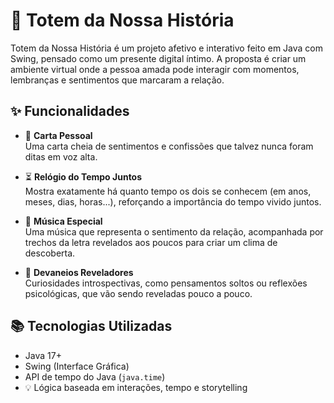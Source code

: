 # 💙 Totem da Nossa História

Totem da Nossa História é um projeto afetivo e interativo feito em Java com Swing, pensado como um presente digital íntimo. A proposta é criar um ambiente virtual onde a pessoa amada pode interagir com momentos, lembranças e sentimentos que marcaram a relação.

## ✨ Funcionalidades

- 💌 **Carta Pessoal**  
  Uma carta cheia de sentimentos e confissões que talvez nunca foram ditas em voz alta.

- ⏳ **Relógio do Tempo Juntos**  
  Mostra exatamente há quanto tempo os dois se conhecem (em anos, meses, dias, horas...), reforçando a importância do tempo vivido juntos.

- 🎵 **Música Especial**  
  Uma música que representa o sentimento da relação, acompanhada por trechos da letra revelados aos poucos para criar um clima de descoberta.

- 🧠 **Devaneios Reveladores**  
  Curiosidades introspectivas, como pensamentos soltos ou reflexões psicológicas, que vão sendo reveladas pouco a pouco.

## 📚 Tecnologias Utilizadas

- Java 17+
- Swing (Interface Gráfica)
- API de tempo do Java (`java.time`)
- 💡 Lógica baseada em interações, tempo e storytelling
